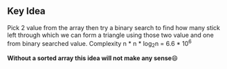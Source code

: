 ## Key Idea

Pick 2 value from the array then try a binary search to find how many stick left through which we can form a triangle using those two value and one from binary searched value.
Complexity n * n * log<sub>2</sub>n = 6.6 * 10<sup>6</sup>

<b>Without a sorted array this idea will not make any sense</b>:smile:
